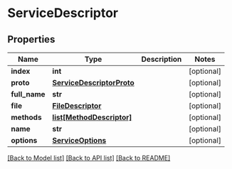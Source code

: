 # ServiceDescriptor

## Properties
Name | Type | Description | Notes
------------ | ------------- | ------------- | -------------
**index** | **int** |  | [optional] 
**proto** | [**ServiceDescriptorProto**](ServiceDescriptorProto.md) |  | [optional] 
**full_name** | **str** |  | [optional] 
**file** | [**FileDescriptor**](FileDescriptor.md) |  | [optional] 
**methods** | [**list[MethodDescriptor]**](MethodDescriptor.md) |  | [optional] 
**name** | **str** |  | [optional] 
**options** | [**ServiceOptions**](ServiceOptions.md) |  | [optional] 

[[Back to Model list]](../README.md#documentation-for-models) [[Back to API list]](../README.md#documentation-for-api-endpoints) [[Back to README]](../README.md)

